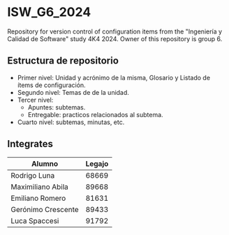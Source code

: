 # ISW_G6_2024
Repository for version control of configuration items from the "Ingeniería y Calidad de Software" study 4K4 2024. Owner of this repository is group 6.

## Estructura de repositorio
- Primer nivel: Unidad y acrónimo de la misma, Glosario y Listado de ítems de configuración.
- Segundo nivel: Temas de de la unidad.
- Tercer nivel: 
  - Apuntes: subtemas.
  - Entregable: practicos relacionados al subtema.
- Cuarto nivel: subtemas, minutas, etc.

## Integrates
|Alumno | Legajo|
|---|---|
|Rodrigo Luna | 68669|
|Maximiliano Abila | 89668|
|Emiliano Romero | 81631|
|Gerónimo Crescente | 89433|
|Luca Spaccesi | 91792|